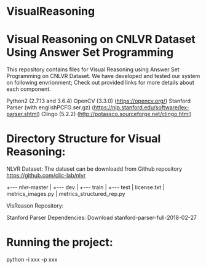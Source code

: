 # VisualReasoning
Visual Reasoning on CNLVR Dataset Using Answer Set Programming
==============================================================

This repository contains files for Visual Reasoning using Answer Set Programming on CNLVR Dataset. We have developed and tested our system on following envrionment;
Check out provided links for more details about each component.

Python2 (2.7.13 and 3.6.4)
OpenCV (3.3.0) (https://opencv.org/)
Stanford Parser (with englishPCFG.ser.gz) (https://nlp.stanford.edu/software/lex-parser.shtml)
Clingo (5.2.2) (http://potassco.sourceforge.net/clingo.html)

Directory Structure for Visual Reasoning:
=========================================

NLVR Dataset:
The dataset can be downloadd from Github repository https://github.com/clic-lab/nlvr

+--- nlvr-master 
|    +--- dev
|    +--- train
|    +--- test
|    license.txt
|    metrics_images.py
|    metrics_structured_rep.py

VisReason Repository:

Stanford Parser Dependencies:
Download stanford-parser-full-2018-02-27

Running the project:
====================

python -i xxx -p xxx 